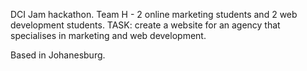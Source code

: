 DCI Jam hackathon.
Team H - 2 online marketing students and 2 web development students. 
TASK: create a website for an agency that specialises in marketing and web development. 

Based in Johanesburg. 